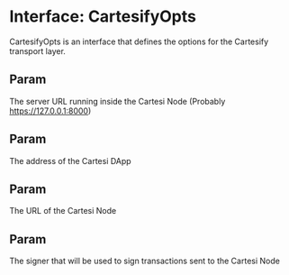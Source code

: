 # Interface: CartesifyOpts

CartesifyOpts is an interface that defines the options for the Cartesify
transport layer.

## Param

The server URL running inside the Cartesi Node (Probably https://127.0.0.1:8000)

## Param

The address of the Cartesi DApp

## Param

The URL of the Cartesi Node

## Param

The signer that will be used to sign transactions sent to the Cartesi Node
